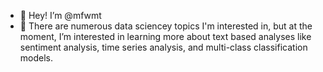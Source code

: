 - 👋 Hey! I’m @mfwmt
- 👀 There are numerous data sciencey topics I'm interested in, but at the moment, I’m interested in learning more about text based analyses like sentiment analysis, time series analysis, and multi-class classification models.


<!---
mfwmt/mfwmt is a ✨ special ✨ repository because its `README.md` (this file) appears on your GitHub profile.
You can click the Preview link to take a look at your changes.
--->
